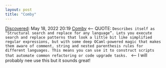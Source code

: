 ```yaml
---
layout: post
title: "Comby"
---
```

[Discovered](http://rolandtanglao.com/2020/07/29/p1-blogthis-checkvist-list-links-to-blog/): May 18, 2022 20:19  [Comby](https://simonwillison.net/2022/May/18/comby/) <-- QUOTE: `Describes itself as “Structural search and replace for any language”. Lets you execute search and replace patterns that look a little bit like simplified regular expressions, but with some deep OCaml-powered magic that makes them aware of comment, string and nested parenthesis rules for different languages. This means you can use it to construct scripts that automate common refactoring or code upgrade tasks. ` <-- I will probably nee use this but it sounds great!
